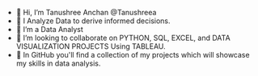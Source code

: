 - 👋 Hi, I’m Tanushree Anchan @Tanushreea
- 👀 I Analyze Data to derive informed decisions.
- 🌱 I’m a Data Analyst
- 💞️ I’m looking to collaborate on PYTHON, SQL, EXCEL, and DATA VISUALIZATION PROJECTS Using TABLEAU.
- 🌱 In GitHub you'll find a collection of my projects which will showcase my skills in data analysis.

<!---
Tanushreea/Tanushreea is a ✨ special ✨ repository because its `README.md` (this file) appears on your GitHub profile.
You can click the Preview link to take a look at your changes.
--->
